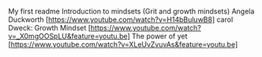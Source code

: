 My first readme
Introduction to mindsets (Grit and growth mindsets)
Angela Duckworth [https://www.youtube.com/watch?v=H14bBuluwB8]
carol Dweck: Growth Mindset [https://www.youtube.com/watch?v=_X0mgOOSpLU&feature=youtu.be]
The power of yet [https://www.youtube.com/watch?v=XLeUvZvuvAs&feature=youtu.be]
